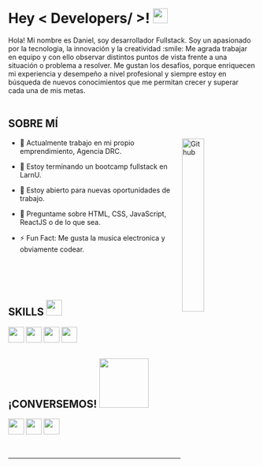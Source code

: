 <h1> Hey < Developers/ >! <img src = "https://raw.githubusercontent.com/MartinHeinz/MartinHeinz/master/wave.gif" width = 30px> </h1>
<p align='center'>
</p>

<div size='20px'> Hola! Mi nombre es Daniel, soy desarrollador Fullstack. Soy un apasionado por la tecnologia, la innovación y la creatividad  :smile: 
Me agrada trabajar en equipo y con ello observar distintos puntos de vista frente a una situación o problema a resolver. Me gustan los desafíos, porque enriquecen mi experiencia y  desempeño a nivel  profesional y siempre estoy en búsqueda de nuevos conocimientos que me permitan crecer y superar cada una de mis metas.
</div>

  <br>
   
<h2> SOBRE MÍ </h2>

<img width="30%" height="30%" align="right" alt="Github" src="https://media.giphy.com/media/qy5puFfG5DGAFbr0SD/giphy-downsized-large.gif" />

- 🔭 Actualmente trabajo en mi propio emprendimiento, Agencia DRC.
  
- 🌱 Estoy terminando un bootcamp fullstack en LarnU.
  
- 👯 Estoy abierto para nuevas oportunidades de trabajo.
  
- 💬 Preguntame sobre HTML, CSS, JavaScript, ReactJS o de lo que sea.
  
- ⚡ Fun Fact: Me gusta la musica electronica y obviamente codear.

  <br>
  <br>
  <br>
  
<h2> SKILLS <img src = "https://media2.giphy.com/media/QssGEmpkyEOhBCb7e1/giphy.gif?cid=ecf05e47a0n3gi1bfqntqmob8g9aid1oyj2wr3ds3mg700bl&rid=giphy.gif" width = 32px> </h2>

<img width ='32px' src ='https://raw.githubusercontent.com/rahulbanerjee26/githubAboutMeGenerator/main/icons/html.svg'>
<img width ='32px' src ='https://raw.githubusercontent.com/rahulbanerjee26/githubAboutMeGenerator/main/icons/css.svg'>
<img width ='32px' src ='https://raw.githubusercontent.com/rahulbanerjee26/githubAboutMeGenerator/main/icons/javascript.svg'>
  <img width ='32px' src ='https://raw.githubusercontent.com/rahulbanerjee26/githubAboutMeGenerator/main/icons/reactjs.svg'>
  
<h2> ¡CONVERSEMOS! <img src='https://raw.githubusercontent.com/ShahriarShafin/ShahriarShafin/main/Assets/handshake.gif' width="100px"> </h2>
<a href = 'https://www.linkedin.com/in/daniel-rojas-casanova/'> <img margin-right="20px" width = '32px' align= 'center' src="https://raw.githubusercontent.com/rahulbanerjee26/githubAboutMeGenerator/main/icons/linked-in-alt.svg"/></a> 
<a href = 'https://drcdeveloper.com/'> <img width = '32px' align= 'center' src="https://raw.githubusercontent.com/rahulbanerjee26/githubAboutMeGenerator/main/icons/portfolio.png"/></a> 
<a href = 'https://www.github.com/Aditya664'> <img width = '32px' align= 'center' src="https://raw.githubusercontent.com/rahulbanerjee26/githubAboutMeGenerator/main/icons/github.svg"/></a>
  
<br>
<br>
  <br>
  

-----
